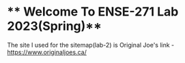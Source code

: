 # ** Welcome To ENSE-271 Lab 2023(Spring)**

The site I used for the sitemap(lab-2) is Original Joe's
link -   
https://www.originaljoes.ca/
